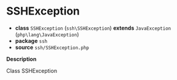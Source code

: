 # SSHException

- **class** `SSHException` (`ssh\SSHException`) **extends** `JavaException` (`php\lang\JavaException`)
- **package** `ssh`
- **source** `ssh/SSHException.php`

**Description**

Class SSHException